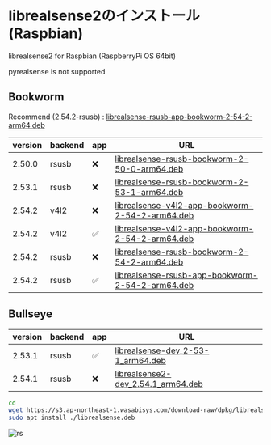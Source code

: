 # librealsense2のインストール (Raspbian)

librealsense2 for Raspbian (RaspberryPi OS 64bit)

pyrealsense is not supported

## Bookworm

Recommend (2.54.2-rsusb) : [librealsense-rsusb-app-bookworm-2-54-2-arm64.deb](https://s3.ap-northeast-1.wasabisys.com/download-raw/dpkg/librealsense/debian/bookworm/librealsense-rsusb-app-bookworm-2-54-2-arm64.deb)

| version | backend | app | URL |
| --- | --- | --- | --- |
| 2.50.0 | rsusb | ❌ | [librealsense-rsusb-bookworm-2-50-0-arm64.deb](https://s3.ap-northeast-1.wasabisys.com/download-raw/dpkg/librealsense/debian/bookworm/librealsense-rsusb-bookworm-2-50-0-arm64.deb)
| 2.53.1 | rsusb | ❌ | [librealsense-rsusb-bookworm-2-53-1-arm64.deb](https://s3.ap-northeast-1.wasabisys.com/download-raw/dpkg/librealsense/debian/bookworm/librealsense-rsusb-bookworm-2-53-1-arm64.deb)
| 2.54.2 | v4l2 | ❌ | [librealsense-v4l2-app-bookworm-2-54-2-arm64.deb](https://s3.ap-northeast-1.wasabisys.com/download-raw/dpkg/librealsense/debian/bookworm/librealsense-v4l2-bookworm-2-54-2-arm64.deb) |
| 2.54.2 | v4l2 | ✅ | [librealsense-v4l2-app-bookworm-2-54-2-arm64.deb](https://s3.ap-northeast-1.wasabisys.com/download-raw/dpkg/librealsense/debian/bookworm/librealsense-v4l2-app-bookworm-2-54-2-arm64.deb) |
| 2.54.2 | rsusb | ❌ | [librealsense-rsusb-bookworm-2-54-2-arm64.deb](https://s3.ap-northeast-1.wasabisys.com/download-raw/dpkg/librealsense/debian/bookworm/librealsense-rsusb-bookworm-2-54-2-arm64.deb)
| 2.54.2 | rsusb | ✅ | [librealsense-rsusb-app-bookworm-2-54-2-arm64.deb](https://s3.ap-northeast-1.wasabisys.com/download-raw/dpkg/librealsense/debian/bookworm/librealsense-rsusb-app-bookworm-2-54-2-arm64.deb)


## Bullseye

| version | backend | app | URL |
| --- | --- | --- | --- |
| 2.53.1 | rsusb | ✅ | [librealsense-dev_2-53-1_arm64.deb](https://s3.ap-northeast-1.wasabisys.com/download-raw/dpkg/librealsense/debian/bullseye/librealsense-dev_2-53-1_arm64.deb) |
| 2.54.1 | rsusb | ❌ | [librealsense2-dev_2.54.1_arm64.deb](https://s3.ap-northeast-1.wasabisys.com/download-raw/dpkg/librealsense/debian/bullseye/librealsense2-dev_2.54.1_arm64.deb) |


```bash
cd
wget https://s3.ap-northeast-1.wasabisys.com/download-raw/dpkg/librealsense/debian/bookworm/librealsense-rsusb-app-bookworm-2-54-2-arm64.deb -O ./librealsense.deb # 2.54.2 / bookworm
sudo apt install ./librealsense.deb
```


![rs](https://github.com/Ar-Ray-code/installer/assets/67567093/be46402c-2ea0-4fc8-a22f-e04310e20d35)
